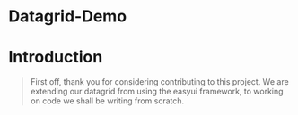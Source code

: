 # Datagrid-Demo
# Introduction
>First off, thank you for considering contributing to this project.
>We are extending our datagrid from using the easyui framework, to working on code we shall be writing from scratch.
